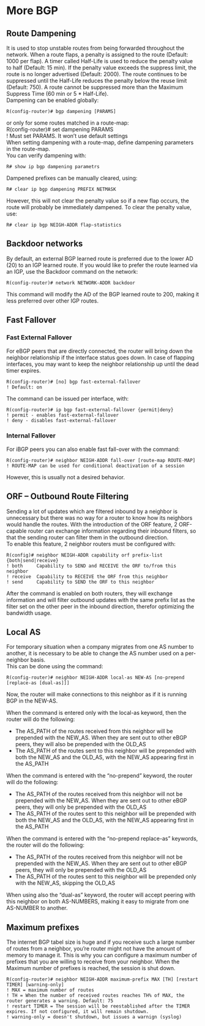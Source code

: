 # More BGP

## Route Dampening

It is used to stop unstable routes from being forwarded throughout the network. When a route flaps, a penalty is assigned to the route (Default: 1000 per flap). A timer called Half-Life is used to reduce the penalty value to half (Default: 15 min). If the penalty value exceeds the suppress limit, the route is no longer advertised (Default: 2000). The route continues to be suppressed until the Half-Life reduces the penalty below the reuse limit (Default: 750). A route cannot be suppressed more than the Maximum Suppress Time (60 min or 5 \* Half-Life).\
Dampening can be enabled globally:

```
R(config-router)# bgp dampening [PARAMS]
```

or only for some routes matched in a route-map:\
R(config-router)# set dampening PARAMS\
! Must set PARAMS. It won’t use default settings\
When setting dampening with a route-map, define dampening parameters in the route-map.\
You can verify dampening with:

```
R# show ip bgp dampening parametrs
```

Dampened prefixes can be manually cleared, using:

```
R# clear ip bgp dampening PREFIX NETMASK
```

However, this will not clear the penalty value so if a new flap occurs, the route will probably be immediately dampened. To clear the penalty value, use:

```
R# clear ip bgp NEIGH-ADDR flap-statistics
```

## Backdoor networks

By default, an external BGP learned route is preferred due to the lower AD (20) to an IGP learned route. If you would like to prefer the route learned via an IGP, use the Backdoor command on the network:

```
R(config-router)# network NETWORK-ADDR backdoor
```

This command will modify the AD of the BGP learned route to 200, making it less preferred over other IGP routes.

## Fast Fallover

### Fast External Fallover

For eBGP peers that are directly connected, the router will bring down the neighbor relationship if the interface status goes down. In case of flapping interfaces, you may want to keep the neighbor relationship up until the dead timer expires.

```
R(config-router)# [no] bgp fast-external-fallover
! Default: on
```

The command can be issued per interface, with:

```
R(config-router)# ip bgp fast-external-fallover {permit|deny}
! permit - enables fast-external-fallover
! deny - disables fast-external-fallover
```

### Internal Fallover

For iBGP peers you can also enable fast fall-over with the command:

```
R(config-router)# neighbor NEIGH-ADDR fall-over [route-map ROUTE-MAP]
! ROUTE-MAP can be used for conditional deactivation of a session
```

However, this is usually not a desired behavior.

## ORF – Outbound Route Filtering

Sending a lot of updates which are filtered inbound by a neighbor is unnecessary but there was no way for a router to know how its neighbors would handle the routes. With the introduction of the ORF feature, 2 ORF-capable router can exchange information regarding their inbound filters, so that the sending router can filter them in the outbound direction.\
To enable this feature, 2 neighbor routers must be configured with:

```
R(config)# neighbor NEIGH-ADDR capability orf prefix-list {both|send|receive}
! both     Capability to SEND and RECEIVE the ORF to/from this neighbor
! receive  Capability to RECEIVE the ORF from this neighbor
! send     Capability to SEND the ORF to this neighbor
```

After the command is enabled on both routers, they will exchange information and will filter outbound updates with the same prefix list as the filter set on the other peer in the inbound direction, therefor optimizing the bandwidth usage.

## Local AS

For temporary situation when a company migrates from one AS number to another, it is necessary to be able to change the AS number used on a per-neighbor basis.\
This can be done using the command:

```
R(config-router)# neighbor NEIGH-ADDR local-as NEW-AS [no-prepend [replace-as [dual-as]]]
```

Now, the router will make connections to this neighbor as if it is running BGP in the NEW-AS.

When the command is entered only with the local-as keyword, then the router will do the following:

* The AS\_PATH of the routes received from this neighbor will be prepended with the NEW\_AS. When they are sent out to other eBGP peers, they will also be prepended with the OLD\_AS
* The AS\_PATH of the routes sent to this neighbor will be prepended with both the NEW\_AS and the OLD\_AS, with the NEW\_AS appearing first in the AS\_PATH

When the command is entered with the “no-prepend” keyword, the router will do the following:

* The AS\_PATH of the routes received from this neighbor will not be prepended with the NEW\_AS. When they are sent out to other eBGP peers, they will only be prepended with the OLD\_AS
* The AS\_PATH of the routes sent to this neighbor will be prepended with both the NEW\_AS and the OLD\_AS, with the NEW\_AS appearing first in the AS\_PATH

When the command is entered with the “no-prepend replace-as” keywords, the router will do the following:

* The AS\_PATH of the routes received from this neighbor will not be prepended with the NEW\_AS. When they are sent out to other eBGP peers, they will only be prepended with the OLD\_AS
* The AS\_PATH of the routes sent to this neighbor will be prepended only with the NEW\_AS, skipping the OLD\_AS

When using also the “dual-as” keyword, the router will accept peering with this neighbor on both AS-NUMBERS, making it easy to migrate from one AS-NUMBER to another.

## Maximum prefixes

The internet BGP tabel size is huge and if you receive such a large number of routes from a neighbor, you’re router might not have the amount of memory to manage it. This is why you can configure a maximum number of prefixes that you are willing to receive from your neighbor. When the Maximum number of prefixes is reached, the session is shut down.

```
R(config-router)# neighbor NEIGH-ADDR maximum-prefix MAX [TH] [restart TIMER] [warning-only]
! MAX = maximum number of routes
! TH = When the number of received routes reaches TH% of MAX, the router generates a warning. Default: 75
! restart TIMER = The session will be reestablished after the TIMER expires. If not configured, it will remain shutdown.
! warning-only = doesn't shutdown, but issues a warnign (syslog)
```
